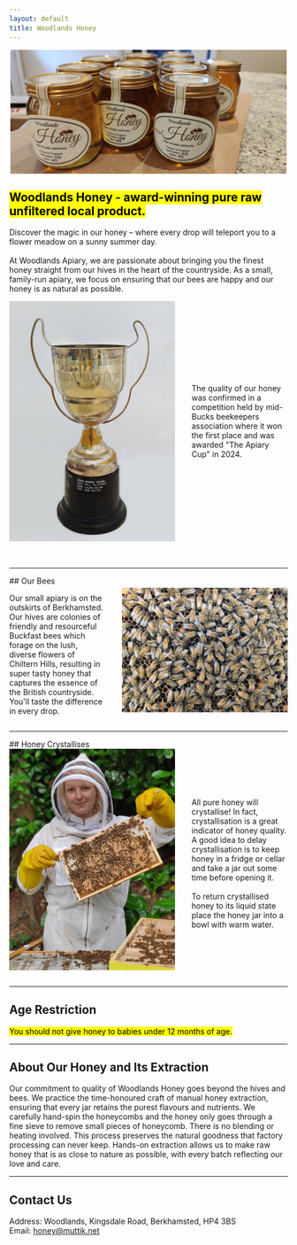 ```yaml
---
layout: default
title: Woodlands Honey
---
```

<img src="honeyjars.jpeg" alt="Honey Jars" width="500" style="display:block; margin:0 auto 15px auto;">

## <mark>Woodlands Honey - award-winning pure raw unfiltered local product.</mark>
Discover the magic in our honey – where every drop will teleport you to a flower meadow on a sunny summer day.<br><br>
​At Woodlands Apiary, we are passionate about bringing you the finest honey straight from our hives in the heart of the countryside. As a small, family-run apiary,
we focus on ensuring that our bees are happy and our honey is as natural as possible.<br>
<div style="display:flex; align-items:center;">
  <img src="theapiarycup.jpeg" alt="Apiary Cup" width="300" style="float:left; margin-right:15px;">
  <p style="margin-left:15px;">
  The quality of our honey was confirmed in a competition held by mid-Bucks beekeepers association where it won the first place and was awarded "The Apiary Cup" in 2024.<br>
  </p>
</div>
<br><br>

---

<section id="ourbees">
## Our Bees
<div style="display:flex; align-items:center;">
  <p style="margin-right:15px;">
  Our small apiary is on the outskirts of Berkhamsted. Our hives are colonies of friendly and resourceful Buckfast bees which forage on the lush, 
  diverse flowers of Chiltern Hills, resulting in super tasty honey that captures the essence of the British countryside. You'll taste the difference in every drop.<br>
  </p>
  <img src="manybees.jpeg" alt="Many bees" width="300" style="float:right; margin-left:15px; margin-bottom: 15px;">
</div>
</section>

---

<section id="crystallises">
## Honey Crystallises
<div style="display:flex; align-items:center;">
  <img src="greatframe.jpeg" alt="Great Frame" width="300" style="float:left; margin-right:15px; margin-bottom: 15px;">
  <p style="margin-left:15px;">
  All pure honey will crystallise! In fact, crystallisation is a great indicator of honey quality. 
  A good idea to delay crystallisation is to keep honey in a fridge or cellar and take a jar out some time before 
  opening it.<br><br>To return crystallised honey to its liquid state place the honey jar into a bowl with warm water.
  </p>
</div>
</section>

---

## Age Restriction
<mark>You should not give honey to babies under 12 months of age.​​</mark>

---
  
## About Our Honey and Its Extraction
Our commitment to quality of Woodlands Honey goes beyond the hives and bees. We practice the time-honoured craft of manual honey extraction, ensuring that every
jar retains the purest flavours and nutrients. We carefully hand-spin the honeycombs and the honey only goes through a fine sieve to remove small pieces of honeycomb.
There is no blending or heating involved. This process preserves the natural goodness that factory processing can never keep. Hands-on extraction allows us to make
raw honey that is as close to nature as possible, with every batch reflecting our love and care.<br>

---

## Contact Us
Address: Woodlands, Kingsdale Road, Berkhamsted, HP4 3BS<br>
Email: honey@muttik.net
